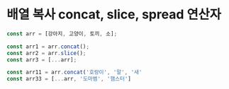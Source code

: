 # 배열 복사 concat, slice, spread 연산자
```javascript
const arr = [강아지, 고양이, 토끼, 소];

const arr1 = arr.concat();
const arr2 = arr.slice();
const arr3 = [...arr];

const arr11 = arr.concat('호랑이', '말', '새'
const arr33 = [...arr, '도마뱀', '햄스터']

```
